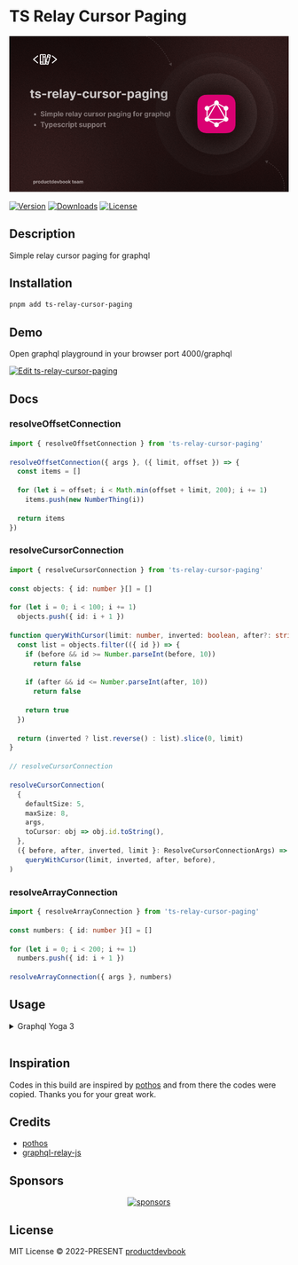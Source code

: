 # TS Relay Cursor Paging

![TS Relay Cursor Paging](https://github.com/productdevbookcom/ts-relay-cursor-paging/blob/main/.github/assets/urql-storage-capacitor.png?raw=true)

 <p>
  <a href="https://www.npmjs.com/package/ts-relay-cursor-paging"><img src="https://img.shields.io/npm/v/ts-relay-cursor-paging.svg?style=flat&colorA=18181B&colorB=28CF8D" alt="Version"></a>
  <a href="https://www.npmjs.com/package/ts-relay-cursor-paging"><img src="https://img.shields.io/npm/dm/ts-relay-cursor-paging.svg?style=flat&colorA=18181B&colorB=28CF8D" alt="Downloads"></a>
  <a href="./LICENSE"><img src="https://img.shields.io/github/license/ts-relay-cursor-paging/ts-relay-cursor-paging.svg?style=flat&colorA=18181B&colorB=28CF8D" alt="License"></a>
 </p>

## Description
Simple relay cursor paging for graphql

## Installation

```bash
pnpm add ts-relay-cursor-paging
```


## Demo

Open graphql playground in your browser port 4000/graphql

[![Edit ts-relay-cursor-paging](https://codesandbox.io/static/img/play-codesandbox.svg)](https://githubbox.com/productdevbookcom/ts-relay-cursor-paging/tree/main/playground)

## Docs

### resolveOffsetConnection

```ts
import { resolveOffsetConnection } from 'ts-relay-cursor-paging'

resolveOffsetConnection({ args }, ({ limit, offset }) => {
  const items = []

  for (let i = offset; i < Math.min(offset + limit, 200); i += 1)
    items.push(new NumberThing(i))

  return items
})
```

### resolveCursorConnection
```ts
import { resolveCursorConnection } from 'ts-relay-cursor-paging'

const objects: { id: number }[] = []

for (let i = 0; i < 100; i += 1)
  objects.push({ id: i + 1 })

function queryWithCursor(limit: number, inverted: boolean, after?: string, before?: string) {
  const list = objects.filter(({ id }) => {
    if (before && id >= Number.parseInt(before, 10))
      return false

    if (after && id <= Number.parseInt(after, 10))
      return false

    return true
  })

  return (inverted ? list.reverse() : list).slice(0, limit)
}

// resolveCursorConnection

resolveCursorConnection(
  {
    defaultSize: 5,
    maxSize: 8,
    args,
    toCursor: obj => obj.id.toString(),
  },
  ({ before, after, inverted, limit }: ResolveCursorConnectionArgs) =>
    queryWithCursor(limit, inverted, after, before),
)
```

### resolveArrayConnection

 ```ts
 import { resolveArrayConnection } from 'ts-relay-cursor-paging'

 const numbers: { id: number }[] = []

 for (let i = 0; i < 200; i += 1)
   numbers.push({ id: i + 1 })

 resolveArrayConnection({ args }, numbers)
```

## Usage

<details><summary>Graphql Yoga 3</summary>

```ts
import { createServer } from 'node:http'
import { resolveOffsetConnection } from 'ts-relay-cursor-paging'
import { GraphQLError } from 'graphql'
import { createSchema, createYoga } from 'graphql-yoga'

function datasLine() {
  const datas = []

  for (let i = 0; i < 100; i++) {
    datas.push({
      id: i,
      name: `Library ${i}`,
    })
  }

  return datas
}
export const schema = createSchema({
  typeDefs: /* GraphQL */ `
    scalar Cursor

    type PageInfo {
      hasNextPage: Boolean
      hasPreviousPage: Boolean
      startCursor: Cursor
      endCursor: Cursor
      totalPageCount: Int
    }

    type Library {
      id: ID!
      name: String!
    }

    type LibraryEdge {
        cursor: String!
        node: Library!
    }

    type LibraryConnection {
      edges: [LibraryEdge!]!
      pageInfo: PageInfo!
    }

    type Query {
      libraries(
        first: Int
        after: Cursor
        last: Int
        before: Cursor
      ): LibraryConnection
    }
  `,
  resolvers: {
    Query: {
      libraries: async (_parent, _args, _context, _info) => {
        const generator = datasLine()

        async function resolveData({ offset, limit }: { offset: number; limit: number }) {
          const slicedData = generator.slice(offset, offset + limit)
          return slicedData
        }

        const datas = await resolveOffsetConnection({ args: _args }, ({ limit, offset }) => {
          return resolveData({ limit, offset })
        })

        if (!generator)
          throw new GraphQLError('No libraries found')

        return {
          edges: datas.edges,
          pageInfo: {
            ...datas.pageInfo,
          },
        }
      },
    },
  },
})

// Create a Yoga instance with a GraphQL schema.
const yoga = createYoga({ schema })

// Pass it into a server to hook into request handlers.
const server = createServer(yoga)

// Start the server and you're done!
server.listen(3100, () => {
  console.info('Server is running on http://localhost:3100/graphql')
})
```
</details>
</br>

## Inspiration
Codes in this build are inspired by [pothos](https://github.com/hayes/pothos) and from there the codes were copied. Thanks you for your great work.

## Credits
- [pothos](https://github.com/hayes/pothos)
- [graphql-relay-js](https://github.com/graphql/graphql-relay-js)

## Sponsors

<p align="center">
  <a href="https://cdn.jsdelivr.net/gh/oku-ui/static/sponsors/sponsors.svg">
    <img alt="sponsors" src='https://cdn.jsdelivr.net/gh/oku-ui/static/sponsors/sponsors.svg'/>
  </a>
</p>


 ## License

MIT License © 2022-PRESENT [productdevbook](https://github.com/productdevbook)
